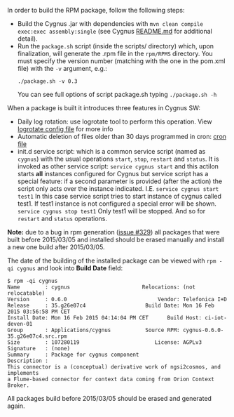In order to build the RPM package, follow the following steps:

* Build the Cygnus .jar with dependencies with `mvn clean compile exec:exec assembly:single` (see Cygnus [README.md](../README.md)
  for additional detail).
* Run the `package.sh` script (inside the scripts/ directory) which, upon finalization, will generate the .rpm
  file in the `rpm/RPMS` directory. You must specify the version number (matching with the one in the pom.xml
  file) with the `-v` argument, e.g.:
  ```
  ./package.sh -v 0.3
  ```
  You can see full options of script package.sh typing `./package.sh -h`

When a package is built it introduces three features in Cygnus SW:
* Daily log rotation: use logrotate tool to perform this operation. View 
  [logrotate config file](rpm/SOURCES/logrotate.d/logrotate-cygnus-daily) for more info
* Automatic deletion of files older than 30 days programmed in cron:
  [cron file](rpm/SOURCES/cron.d/cleanup_old_cygnus_logfiles)
* init.d service script: which is a common service script (named as `cygnus`) with the usual operations
  `start`, `stop`, `restart` and `status`. It is invoked as other service script: `service cygnus start`
  and this actilon starts **all** instances configured for Cygnus but service script has a special 
  feature: if a second parameter is provided (after the action) the script only acts over the 
  instance indicated. I.E.
  `service cygnus start test1` In this case service script tries to start instance of cygnus called test1. If test1
  instance is not configured a special error will be shown.
  `service cygnus stop test1` Only test1 will be stopped. And so for `restart` and `status` operations.

**Note:** due to a bug in rpm generation ([issue #329](https://github.com/telefonicaid/fiware-connectors/issues/329)) all packages 
that were built before 2015/03/05 and installed should be erased manually and install a new one build after 2015/03/05.

The date of the building of the installed package can be viewed with `rpm -qi cygnus` and look into **Build Date** field:

```shell
$ rpm -qi cygnus
Name        : cygnus                       Relocations: (not relocatable)
Version     : 0.6.0                             Vendor: Telefonica I+D
Release     : 35.g26e07c4                   Build Date: Mon 16 Feb 2015 03:56:58 PM CET
Install Date: Mon 16 Feb 2015 04:14:04 PM CET      Build Host: ci-iot-deven-01
Group       : Applications/cygnus           Source RPM: cygnus-0.6.0-35.g26e07c4.src.rpm
Size        : 107280119                        License: AGPLv3
Signature   : (none)
Summary     : Package for cygnus component
Description :
This connector is a (conceptual) derivative work of ngsi2cosmos, and implements
a Flume-based connector for context data coming from Orion Context Broker.
```

All packages build before 2015/03/05 should be erased and generated again.